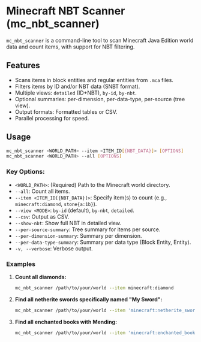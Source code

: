 # Minecraft NBT Scanner (mc_nbt_scanner)

`mc_nbt_scanner` is a command-line tool to scan Minecraft Java Edition world data and count items, with support for NBT filtering.

## Features

- Scans items in block entities and regular entities from `.mca` files.
- Filters items by ID and/or NBT data (SNBT format).
- Multiple views: `detailed` (ID+NBT), `by-id`, `by-nbt`.
- Optional summaries: per-dimension, per-data-type, per-source (tree view).
- Output formats: Formatted tables or CSV.
- Parallel processing for speed.

## Usage

```bash
mc_nbt_scanner <WORLD_PATH> --item <ITEM_ID[{NBT_DATA}]> [OPTIONS]
mc_nbt_scanner <WORLD_PATH> --all [OPTIONS]
```

### Key Options:

- `<WORLD_PATH>`: (Required) Path to the Minecraft world directory.
- `--all`: Count all items.
- `--item <ITEM_ID[{NBT_DATA}]>`: Specify item(s) to count (e.g., `minecraft:diamond`, `stone{a:1b}`).
- `--view <MODE>`: `by-id` (default), `by-nbt`, `detailed`.
- `--csv`: Output as CSV.
- `--show-nbt`: Show full NBT in detailed view.
- `--per-source-summary`: Tree summary for items per source.
- `--per-dimension-summary`: Summary per dimension.
- `--per-data-type-summary`: Summary per data type (Block Entity, Entity).
- `-v, --verbose`: Verbose output.

### Examples

1.  **Count all diamonds:**

    ```bash
    mc_nbt_scanner /path/to/your/world --item minecraft:diamond
    ```

2.  **Find all netherite swords specifically named "My Sword":**

    ```bash
    mc_nbt_scanner /path/to/your/world --item 'minecraft:netherite_sword{components:{"minecraft:custom_name":"My Sword"}}'
    ```

3.  **Find all enchanted books with Mending:**
    ```bash
    mc_nbt_scanner /path/to/your/world --item 'minecraft:enchanted_book{components:{"minecraft:stored_enchantments":{"minecraft:mending":1}}}'
    ```
